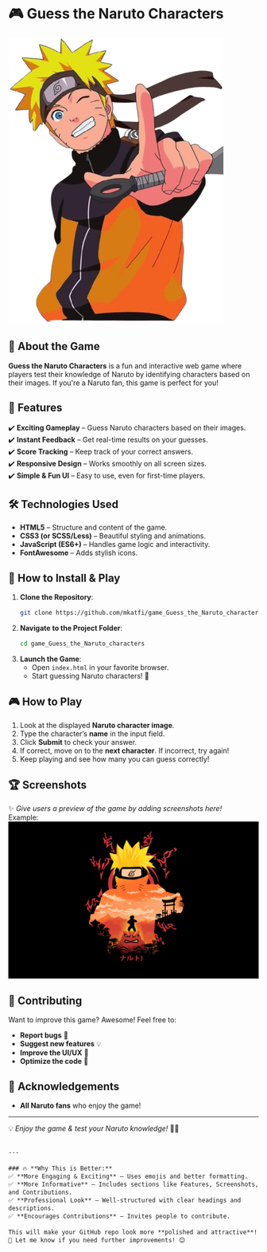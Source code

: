 
# 🎮 Guess the Naruto Characters  

![Game Screenshot](./image/naruto-page.png)  

## 🌟 About the Game  
**Guess the Naruto Characters** is a fun and interactive web game where players test their knowledge of Naruto by identifying characters based on their images. If you're a Naruto fan, this game is perfect for you!  

## 🚀 Features  
✔️ **Exciting Gameplay** – Guess Naruto characters based on their images.  
✔️ **Instant Feedback** – Get real-time results on your guesses.  
✔️ **Score Tracking** – Keep track of your correct answers.  
✔️ **Responsive Design** – Works smoothly on all screen sizes.  
✔️ **Simple & Fun UI** – Easy to use, even for first-time players.  

## 🛠️ Technologies Used  
- **HTML5** – Structure and content of the game.  
- **CSS3 (or SCSS/Less)** – Beautiful styling and animations.  
- **JavaScript (ES6+)** – Handles game logic and interactivity.  
- **FontAwesome** – Adds stylish icons.  

## 🔧 How to Install & Play  
1. **Clone the Repository**:  
   ```bash
   git clone https://github.com/mkatfi/game_Guess_the_Naruto_characters
   ```  
2. **Navigate to the Project Folder**:  
   ```bash
   cd game_Guess_the_Naruto_characters
   ```  
3. **Launch the Game**:  
   - Open `index.html` in your favorite browser.  
   - Start guessing Naruto characters! 🎉  

## 🎮 How to Play  
1. Look at the displayed **Naruto character image**.  
2. Type the character’s **name** in the input field.  
3. Click **Submit** to check your answer.  
4. If correct, move on to the **next character**. If incorrect, try again!  
5. Keep playing and see how many you can guess correctly!  

## 🏆 Screenshots  
✨ *Give users a preview of the game by adding screenshots here!*  
Example:  
![Game Preview](./image/naruto11.png)  

## 🤝 Contributing  
Want to improve this game? Awesome! Feel free to:  
- **Report bugs** 🐞  
- **Suggest new features** 💡  
- **Improve the UI/UX** 🎨  
- **Optimize the code** 🚀  

## 🎤 Acknowledgements  
- **All Naruto fans** who enjoy the game!  

---

💡 *Enjoy the game & test your Naruto knowledge!* 🚀🔥  

```

---

### 🔥 **Why This is Better:**  
✅ **More Engaging & Exciting** – Uses emojis and better formatting.  
✅ **More Informative** – Includes sections like Features, Screenshots, and Contributions.  
✅ **Professional Look** – Well-structured with clear headings and descriptions.  
✅ **Encourages Contributions** – Invites people to contribute.  

This will make your GitHub repo look more **polished and attractive**! 🚀 Let me know if you need further improvements! 😊
